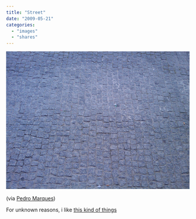 ```yaml
---
title: "Street"
date: "2009-05-21"
categories: 
  - "images"
  - "shares"
---
```


![](images/4wnP83SaFnr98n911eZNjk50o1_500.jpg)

(via [Pedro Marques](http://flickr.com/photos/pedromarques))

For unknown reasons, i like [this kind of things](https://blog.pitermarx.com/2007/03/patterns-in-russia/)
